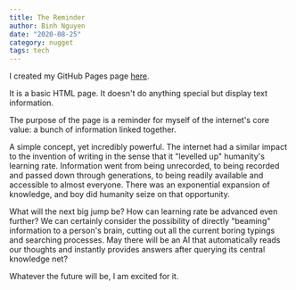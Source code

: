```yaml
---
title: The Reminder
author: Binh Nguyen
date: "2020-08-25"
category: nugget
tags: tech
---
```


I created my GitHub Pages page [here](https://bnguyensn.github.io).

It is a basic HTML page. It doesn't do anything special but display text information.

The purpose of the page is a reminder for myself of the internet's core value: a bunch of information linked together.

A simple concept, yet incredibly powerful. The internet had a similar impact to the invention of writing in the sense that it "levelled up" humanity's learning rate. Information went from being unrecorded, to being recorded and passed down through generations, to being readily available and accessible to almost everyone. There was an exponential expansion of knowledge, and boy did humanity seize on that opportunity.

What will the next big jump be? How can learning rate be advanced even further? We can certainly consider the possibility of directly "beaming" information to a person's brain, cutting out all the current boring typings and searching processes. May there will be an AI that automatically reads our thoughts and instantly provides answers after querying its central knowledge net?

Whatever the future will be, I am excited for it. 

